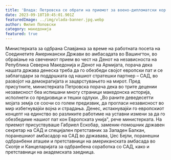 ```yaml
---
title: 'Влада: Петровска се обрати на приемот за воено-дипломатски кор во македонската амбасада во Вашингтон, организиран во чест на Денот на Независноста и Денот на Армијата - 16 СЕПТЕМВРИ 2023'
date: 2023-09-18T10:45:01.901Z
featuredImage: ../img/vlada-banner.jpg.webp
author: Филип Поповски
category: македонија
featured: true
---
```

Министерката за одбрана Славјанка за време на работната посета на Соединетите Американски Држави во амбасадата во Вашингтон, во обраќање на свечениот прием во чест на Денот на независноста на Република Северна Македонија и Денот на Армијата, порача дека нашата држава денеска треба да го обезбеди својот европски пат и се заблагодари за поддршката од нашиот стратешки партнер – САД, во развојот на демократијата и зацврстувањето на мирот.
Пред присутните, министерката Петровска порача дека во трите децении независност беа испишани многу страници македонска историја, исполнети со предизвици и тешки одлуки.
„Во раните деведесетти мојата земја се соочи со голем предизвик, да прогласи независност во мир избегнувајќи војна и страдања. Денес, истакнувајќи го европскиот концепт на единство во разликите работиме на уставни измени за да го обезбедиме нашиот пат кон Европската унија", рече министерката.
На приемот присуствуваше Габриел Ескобар, заменик-помошник државен секретар на САД и специјален претставник за Западен Балкан, поранешниот амбасадор на САД во државава, Џес Бејли, поранешни одбранбени аташеи и претставници на американската амбасада во Скопје и Канцеларијата за одбранбена соработка со САД, како и претставници на академската заедница.
